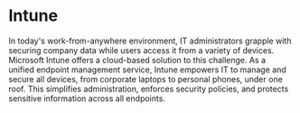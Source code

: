 # Intune

In today's work-from-anywhere environment, IT administrators grapple with securing company data while users access it from a variety of devices. Microsoft Intune offers a cloud-based solution to this challenge. As a unified endpoint management service, Intune empowers IT to manage and secure all devices, from corporate laptops to personal phones, under one roof. This simplifies administration, enforces security policies, and protects sensitive information across all endpoints.
